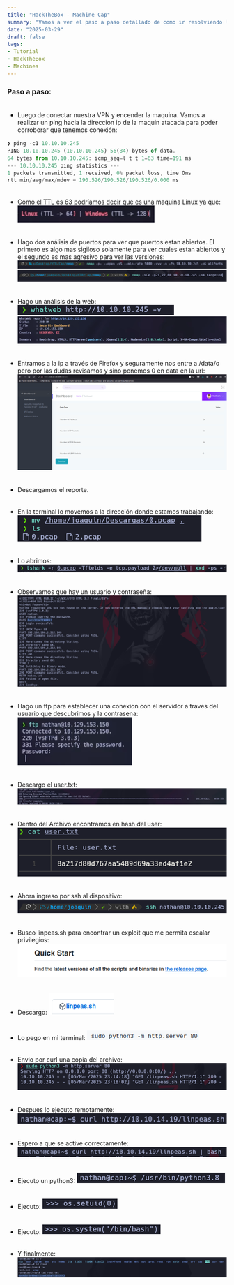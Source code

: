```yaml
---
title: "HackTheBox - Machine Cap"
summary: "Vamos a ver el paso a paso detallado de como ir resolviendo la maquina:"
date: "2025-03-29"
draft: false
tags:
- Tutorial
- HackTheBox
- Machines
---
```


### Paso a paso:

<div style="height: 5px;"></div>

- Luego de conectar nuestra VPN y encender la maquina. Vamos a realizar un ping 
    hacia la direccion ip de la maquin atacada para poder corroborar que tenemos
    conexión:
```js
❯ ping -c1 10.10.10.245
PING 10.10.10.245 (10.10.10.245) 56(84) bytes of data.
64 bytes from 10.10.10.245: icmp_seq=l t t 1=63 time=191 ms
--- 10.10.10.245 ping statistics ---
1 packets transmitted, 1 received, 0% packet loss, time Oms
rtt min/avg/max/mdev = 190.526/190.526/190.526/0.000 ms
```

<div style="height: 5px;"></div>

- Como el TTL es 63 podríamos decir que es una maquina Linux ya que:
![Test Relative Image](./imagen2.png)

<div style="height: 5px;"></div>

- Hago dos análisis de puertos para ver que puertos estan abiertos. El primero 
    es algo mas sigiloso solamente para ver cuales estan abiertos y el segundo es
    mas agresivo para ver las versiones:
![Test Relative Image](./imagen3.png)
![Test Relative Image](./imagen4.png)

<div style="height: 5px;"></div>

- Hago un análisis de la web:
![Test Relative Image](./imagen5.png)
![Test Relative Image](./imagen6.png)

<div style="height: 5px;"></div>

- Entramos a la ip a través de Firefox y seguramente nos entre a /data/o pero 
    por las dudas revisamos y sino ponemos 0 en data en la url:
![Test Relative Image](./imagen7.png)

<div style="height: 5px;"></div>

- Descargamos el reporte.

<div style="height: 5px;"></div>

- En la terminal lo movemos a la dirección donde estamos trabajando:
![Test Relative Image](./imagen8.png)

<div style="height: 5px;"></div>

- Lo abrimos:
![Test Relative Image](./imagen9.png)

<div style="height: 5px;"></div>

- Observamos que hay un usuario y contraseña:
![Test Relative Image](./imagen10.png)

<div style="height: 5px;"></div>

- Hago un ftp para establecer una conexion con el servidor a traves del usuario 
    que descubrimos y la contrasena:
![Test Relative Image](./imagen11.png)

<div style="height: 5px;"></div>

- Descargo el user.txt:
![Test Relative Image](./imagen12.png)

<div style="height: 5px;"></div>

- Dentro del Archivo encontramos en hash del user:
![Test Relative Image](./imagen13.png)

<div style="height: 5px;"></div>

- Ahora ingreso por ssh al dispositivo:
![Test Relative Image](./imagen14.png)

<div style="height: 5px;"></div>

- Busco linpeas.sh para encontrar un exploit que me permita escalar privilegios:
![Test Relative Image](./imagen15.png)

<div style="height: 5px;"></div>

- Descargo:
![Test Relative Image](./imagen16.png)

<div style="height: 5px;"></div>

- Lo pego en mi terminal:
![Test Relative Image](./imagen17.png)

<div style="height: 5px;"></div>

- Envio por curl una copia del archivo:
![Test Relative Image](./imagen18.png)

<div style="height: 5px;"></div>

- Despues lo ejecuto remotamente:
![Test Relative Image](./imagen19.png)

<div style="height: 5px;"></div>

- Espero a que se active correctamente:
![Test Relative Image](./imagen20.png)

<div style="height: 5px;"></div>

- Ejecuto un python3:
![Test Relative Image](./imagen21.png)

<div style="height: 5px;"></div>

- Ejecuto:
![Test Relative Image](./imagen22.png)

<div style="height: 5px;"></div>

- Ejecuto:
![Test Relative Image](./imagen23.png)

<div style="height: 5px;"></div>

- Y finalmente:
![Test Relative Image](./imagen24.png)














